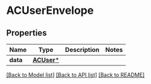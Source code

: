 # ACUserEnvelope

## Properties
Name | Type | Description | Notes
------------ | ------------- | ------------- | -------------
**data** | [**ACUser***](ACUser.md) |  | 

[[Back to Model list]](../README.md#documentation-for-models) [[Back to API list]](../README.md#documentation-for-api-endpoints) [[Back to README]](../README.md)


